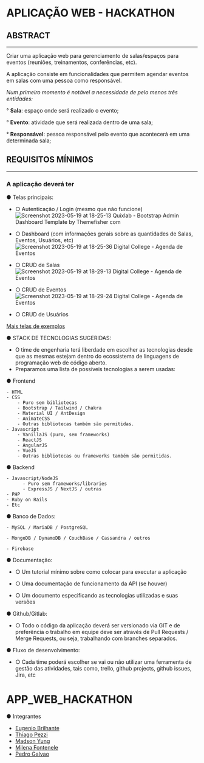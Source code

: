 # APLICAÇÃO WEB - HACKATHON

## ABSTRACT
___________________________
Criar uma aplicação web para gerenciamento de salas/espaços para eventos (reuniões,
treinamentos, conferências, etc).

A aplicação consiste em funcionalidades que permitem agendar eventos em salas com
uma pessoa como responsável.

*Num primeiro momento é notável a necessidade de pelo menos três entidades:*

  ° **Sala**: espaço onde será realizado o evento;
  
  ° **Evento**: atividade que será realizada dentro de uma sala;
  
  ° **Responsável**: pessoa responsável pelo evento que acontecerá em uma
determinada sala;

## REQUISITOS MÍNIMOS
_________________________
### A aplicação deverá ter

● Telas principais:
  
  - ○ Autenticação / Login (mesmo que não funcione)
     ![Screenshot 2023-05-19 at 18-25-13 Quixlab - Bootstrap Admin Dashboard Template by Themefisher com](https://github.com/DC-FS04-SUL/APP_WEB_HACKATHON/assets/19413241/cde48205-4e38-442c-84b7-d2f495312437)


  - ○ Dashboard (com informações gerais sobre as quantidades de Salas, Eventos, Usuários, etc)
    ![Screenshot 2023-05-19 at 18-25-36 Digital College - Agenda de Eventos](https://github.com/DC-FS04-SUL/APP_WEB_HACKATHON/assets/19413241/238a18f6-6ef1-46bf-98f6-0b4f17843701)

    
  - ○ CRUD de Salas
    ![Screenshot 2023-05-19 at 18-29-13 Digital College - Agenda de Eventos](https://github.com/DC-FS04-SUL/APP_WEB_HACKATHON/assets/19413241/e9a6609e-38e8-4bcd-b7a2-3042d4fc058a)


  - ○ CRUD de Eventos
     ![Screenshot 2023-05-19 at 18-29-24 Digital College - Agenda de Eventos](https://github.com/DC-FS04-SUL/APP_WEB_HACKATHON/assets/19413241/7673546c-c72d-4f15-8581-3a84644534a4)


  - ○ CRUD de Usuários

[Mais telas de exemplos](https://drive.google.com/drive/folders/1lQzygyga1lGBWRvlfiS3UjPBmA8rrodh)

● STACK DE TECNOLOGIAS SUGERIDAS:
 - O time de engenharia terá liberdade em escolher as tecnologias desde que as mesmas estejam dentro do ecossistema de linguagens de programação web de código aberto.
 - Preparamos uma lista de possíveis tecnologias a serem usadas:
   
  ● Frontend
  
    - HTML
    - CSS
        - Puro sem bibliotecas
        - Bootstrap / Tailwind / Chakra
        - Material UI / AntDesign
        - AnimateCSS
        - Outras bibliotecas também são permitidas.
    - Javascript
        - VanillaJS (puro, sem frameworks)
        - ReactJS
        - AngularJS
        - VueJS
        - Outras bibliotecas ou frameworks também são permitidas.
  ● Backend
  
    - Javascript/NodeJS
          - Puro sem frameworks/libraries
          - ExpressJS / NextJS / outras
    - PHP
    - Ruby on Rails
    - Etc

  ● Banco de Dados:
  
    - MySQL / MariaDB / PostgreSQL
    
    - MongoDB / DynamoDB / CouchBase / Cassandra / outros
    
    - Firebase

● Documentação:

  - ○ Um tutorial mínimo sobre como colocar para executar a aplicação
  
  - ○ Uma documentação de funcionamento da API (se houver)
  
  - ○ Um documento especificando as tecnologias utilizadas e suas versões
  
● Github/Gitlab:

  - ○ Todo o código da aplicação deverá ser versionado via GIT e de preferência o trabalho em equipe deve ser através de Pull Requests / Merge Requests, ou seja, trabalhando com branches separados.
  
● Fluxo de desenvolvimento:

  - ○ Cada time poderá escolher se vai ou não utilizar uma ferramenta de gestão das atividades, tais como, trello, github projects, github issues, Jira, etc
# APP_WEB_HACKATHON

● Integrantes 
  - [Eugenio Brilhante](https://github.com/eugeniobr25)    
  - [Thiago Pezzi](https://github.com/ThiagoPezzi)    
  - [Madson Yung](https://github.com/madsonyung)    
  - [Milena Fontenele](https://github.com/mifontenele)    
  - [Pedro Galvao](https://github.com/PedroHDGalvao)    
